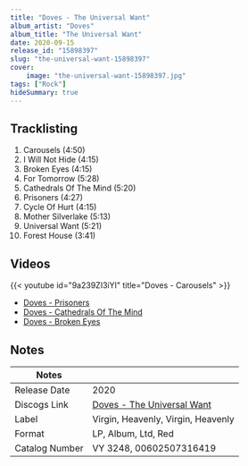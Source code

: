 ```yaml
---
title: "Doves - The Universal Want"
album_artist: "Doves"
album_title: "The Universal Want"
date: 2020-09-15
release_id: "15898397"
slug: "the-universal-want-15898397"
cover:
    image: "the-universal-want-15898397.jpg"
tags: ["Rock"]
hideSummary: true
---
```


## Tracklisting
1. Carousels (4:50)
2. I Will Not Hide (4:15)
3. Broken Eyes (4:15)
4. For Tomorrow (5:28)
5. Cathedrals Of The Mind (5:20)
6. Prisoners (4:27)
7. Cycle Of Hurt (4:15)
8. Mother Silverlake (5:13)
9. Universal Want (5:21)
10. Forest House (3:41)

## Videos
{{< youtube id="9a239ZI3iYI" title="Doves - Carousels" >}}
- [Doves - Prisoners](https://www.youtube.com/watch?v=Q02PXRTMus4)
- [Doves - Cathedrals Of The Mind](https://www.youtube.com/watch?v=MBWsg9MtQuM)
- [Doves - Broken Eyes](https://www.youtube.com/watch?v=pISDosb4Aes)

## Notes

| Notes          |             |
| ---------------| ----------- |
| Release Date   | 2020 |
| Discogs Link   | [Doves - The Universal Want](https://www.discogs.com/release/15898397) |
| Label          | Virgin, Heavenly, Virgin, Heavenly |
| Format         | LP, Album, Ltd, Red |
| Catalog Number | VY 3248, 00602507316419 |

